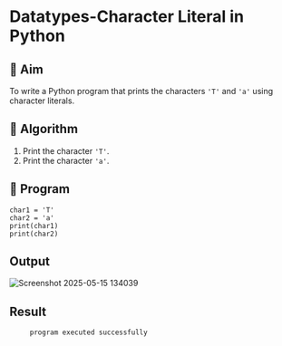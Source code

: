# Datatypes-Character Literal in Python

## 🎯 Aim
To write a Python program that prints the characters `'T'` and `'a'` using character literals.

## 🧠 Algorithm
1. Print the character `'T'`.
2. Print the character `'a'`.

## 🧾 Program
```
char1 = 'T'
char2 = 'a'
print(char1)
print(char2)
```
## Output
![Screenshot 2025-05-15 134039](https://github.com/user-attachments/assets/b55e29dd-e58c-4194-b752-78a9f5ee7635)


## Result
         program executed successfully

